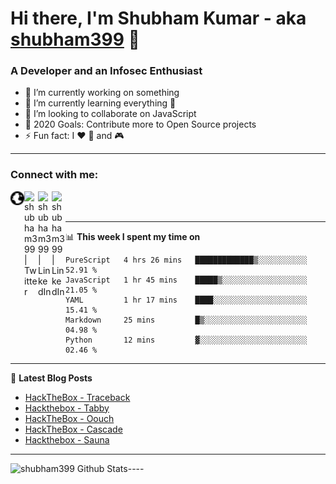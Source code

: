 # Hi there, I'm Shubham Kumar - aka [shubham399][website] 👋

### A Developer and an Infosec Enthusiast

- 🔭 I’m currently working on something
- 🌱 I’m currently learning everything 🤣
- 👯 I’m looking to collaborate on JavaScript
- 🥅 2020 Goals: Contribute more to Open Source projects
- ⚡ Fun fact: I ❤️ 🐶 and 🎮


---
### Connect with me:

[<img align="left" alt="shubham399.com" width="22px" src="https://raw.githubusercontent.com/iconic/open-iconic/master/svg/globe.svg" />][website]
[<img align="left" alt="shubham399 | Twitter" width="22px" src="https://cdn.jsdelivr.net/npm/simple-icons@v3/icons/twitter.svg" />][twitter]
[<img align="left" alt="shubham399 | LinkedIn" width="22px" src="https://cdn.jsdelivr.net/npm/simple-icons@v3/icons/linkedin.svg" />][linkedin]
[<img align="left" alt="shubham399 | LinkedIn" width="22px" src="https://cdn.jsdelivr.net/npm/simple-icons@v3/icons/discord.svg" />][discord]


<br />
<br />

---
📊 **This week I spent my time on**
<!--START_SECTION:waka-->
```text
PureScript   4 hrs 26 mins   █████████████▒░░░░░░░░░░░   52.91 % 
JavaScript   1 hr 45 mins    █████▒░░░░░░░░░░░░░░░░░░░   21.05 % 
YAML         1 hr 17 mins    ████░░░░░░░░░░░░░░░░░░░░░   15.41 % 
Markdown     25 mins         █▒░░░░░░░░░░░░░░░░░░░░░░░   04.98 % 
Python       12 mins         ▓░░░░░░░░░░░░░░░░░░░░░░░░   02.46 % 
```
<!--END_SECTION:waka-->

---
📕 **Latest Blog Posts**
<!-- BLOG-POST-LIST:START -->
- [HackTheBox - Traceback](https://www.shubhkumar.in/htb/traceback/)
- [Hackthebox - Tabby](https://www.shubhkumar.in/htb/tabby/)
- [HackTheBox - Oouch](https://www.shubhkumar.in/htb/oouch/)
- [HackTheBox - Cascade](https://www.shubhkumar.in/htb/cascade/)
- [Hackthebox - Sauna](https://www.shubhkumar.in/htb/sauna/)
<!-- BLOG-POST-LIST:END -->
---

<img align="left" alt="shubham399 Github Stats" src="https://github-readme-stats.vercel.app/api?username=shubham399&show_icons=true&hide_border=true&count_private=true" />
----

[website]:  https://shubhkumar.in/about/
[twitter]:  https://twitter.com/shubhkumar01/
[linkedin]: https://www.linkedin.com/in/shubham399/
[discord]:  https://discordapp.com/users/397613413301354497
